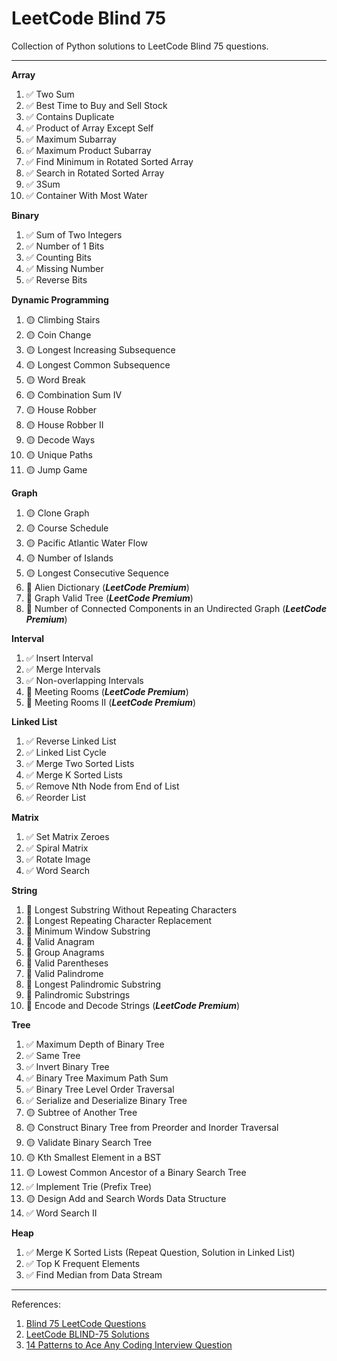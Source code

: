 # LeetCode Blind 75

Collection of Python solutions to LeetCode Blind 75 questions.

---

**Array**

1. ✅ Two Sum
2. ✅ Best Time to Buy and Sell Stock
3. ✅ Contains Duplicate
4. ✅ Product of Array Except Self
5. ✅ Maximum Subarray
6. ✅ Maximum Product Subarray
7. ✅ Find Minimum in Rotated Sorted Array
8. ✅ Search in Rotated Sorted Array
9. ✅ 3Sum
10. ✅ Container With Most Water

**Binary**

1. ✅ Sum of Two Integers
2. ✅ Number of 1 Bits
3. ✅ Counting Bits
4. ✅ Missing Number
5. ✅ Reverse Bits

**Dynamic Programming**

1. 🟡 Climbing Stairs
2. 🟡 Coin Change
3. 🟡 Longest Increasing Subsequence
4. 🟡 Longest Common Subsequence
5. 🟡 Word Break
6. 🟡 Combination Sum IV
7. 🟡 House Robber
8. 🟡 House Robber II
9. 🟡 Decode Ways
10. 🟡 Unique Paths
11. 🟡 Jump Game

**Graph**

1. 🟡 Clone Graph
2. 🟡 Course Schedule
3. 🟡 Pacific Atlantic Water Flow
4. 🟡 Number of Islands
5. 🟡 Longest Consecutive Sequence
6. 🔴 Alien Dictionary (**_LeetCode Premium_**)
7. 🔴 Graph Valid Tree (**_LeetCode Premium_**)
8. 🔴 Number of Connected Components in an Undirected Graph (**_LeetCode Premium_**)

**Interval**

1. ✅ Insert Interval
2. ✅ Merge Intervals
3. ✅ Non-overlapping Intervals
4. 🔴 Meeting Rooms (**_LeetCode Premium_**)
5. 🔴 Meeting Rooms II (**_LeetCode Premium_**)

**Linked List**

1. ✅ Reverse Linked List
2. ✅ Linked List Cycle
3. ✅ Merge Two Sorted Lists
4. ✅ Merge K Sorted Lists
5. ✅ Remove Nth Node from End of List
6. ✅ Reorder List

**Matrix**

1. ✅ Set Matrix Zeroes
2. ✅ Spiral Matrix
3. ✅ Rotate Image
4. ✅ Word Search

**String**

1. 🔴 Longest Substring Without Repeating Characters
2. 🔴 Longest Repeating Character Replacement
3. 🔴 Minimum Window Substring
4. 🔴 Valid Anagram
5. 🔴 Group Anagrams
6. 🔴 Valid Parentheses
7. 🔴 Valid Palindrome
8. 🔴 Longest Palindromic Substring
9. 🔴 Palindromic Substrings
10. 🔴 Encode and Decode Strings (**_LeetCode Premium_**)

**Tree**

1. ✅ Maximum Depth of Binary Tree
2. ✅ Same Tree
3. ✅ Invert Binary Tree
4. ✅ Binary Tree Maximum Path Sum
5. ✅ Binary Tree Level Order Traversal
6. ✅ Serialize and Deserialize Binary Tree
7. 🟡 Subtree of Another Tree
8. 🟡 Construct Binary Tree from Preorder and Inorder Traversal
9. 🟡 Validate Binary Search Tree
10. 🟡 Kth Smallest Element in a BST
11. 🟡 Lowest Common Ancestor of a Binary Search Tree
12. ✅ Implement Trie (Prefix Tree)
13. 🟡 Design Add and Search Words Data Structure
14. ✅ Word Search II

**Heap**

1. ✅ Merge K Sorted Lists (Repeat Question, Solution in Linked List)
2. ✅ Top K Frequent Elements
3. ✅ Find Median from Data Stream

---

References:

1. [Blind 75 LeetCode Questions](https://leetcode.com/discuss/general-discussion/460599/blind-75-leetcode-questions)
2. [LeetCode BLIND-75 Solutions](https://youtube.com/playlist?list=PLot-Xpze53ldVwtstag2TL4HQhAnC8ATf&si=voYfyCjt6oXgk7J8)
3. [14 Patterns to Ace Any Coding Interview Question](https://hackernoon.com/14-patterns-to-ace-any-coding-interview-question-c5bb3357f6ed)
